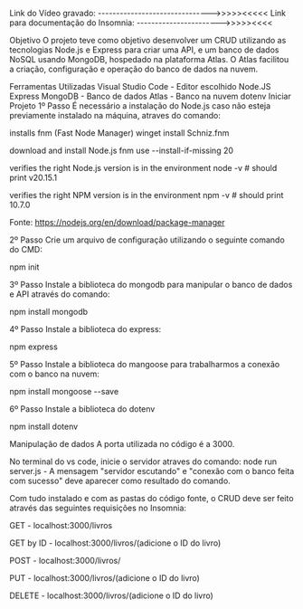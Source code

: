 
Link do Vídeo gravado: ------------------------------->>>>><<<<<
Link para documentação do Insomnia: ----------------------->>>>><<<<

Objetivo
O projeto teve como objetivo desenvolver um CRUD utilizando as tecnologias Node.js e Express para criar uma API, e um banco de dados NoSQL usando MongoDB, hospedado na plataforma Atlas. O Atlas facilitou a criação, configuração e operação do banco de dados na nuvem.

Ferramentas Utilizadas
Visual Studio Code - Editor escolhido
Node.JS
Express
MongoDB - Banco de dados
Atlas - Banco na nuvem
dotenv
Iniciar Projeto
1º Passo
É necessário a instalação do Node.js caso não esteja previamente instalado na máquina, atraves do comando:

installs fnm (Fast Node Manager) winget install Schniz.fnm

download and install Node.js fnm use --install-if-missing 20

verifies the right Node.js version is in the environment node -v # should print v20.15.1

verifies the right NPM version is in the environment npm -v # should print 10.7.0

Fonte: https://nodejs.org/en/download/package-manager

2º Passo
Crie um arquivo de configuração utilizando o seguinte comando do CMD:

npm init

3º Passo
Instale a biblioteca do mongodb para manipular o banco de dados e API através do comando:

npm install mongodb

4º Passo
Instale a biblioteca do express:

npm express

5º Passo
Instale a biblioteca do mangoose para trabalharmos a conexão com o banco na nuvem:

npm install mongoose --save

6º Passo
Instale a biblioteca do dotenv

npm install dotenv

Manipulação de dados
A porta utilizada no código é a 3000.

No terminal do vs code, inicie o servidor atraves do comando: node run server.js - A mensagem "servidor escutando" e "conexão com o banco feita com sucesso" deve aparecer como resultado do comando.

Com tudo instalado e com as pastas do código fonte, o CRUD deve ser feito através das seguintes requisições no Insomnia:

GET - localhost:3000/livros

GET by ID - localhost:3000/livros/(adicione o ID do livro)

POST - localhost:3000/livros/

PUT - localhost:3000/livros/(adicione o ID do livro)

DELETE - localhost:3000/livros/(adicione o ID do livro)

